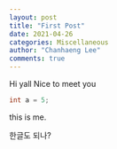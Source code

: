 ```yaml
---
layout: post
title: "First Post"
date: 2021-04-26
categories: Miscellaneous
author: "Chanhaeng Lee"
comments: true
---
```


Hi yall
Nice to meet you


~~~c++
int a = 5;
~~~

this is me.

한글도 되나?
